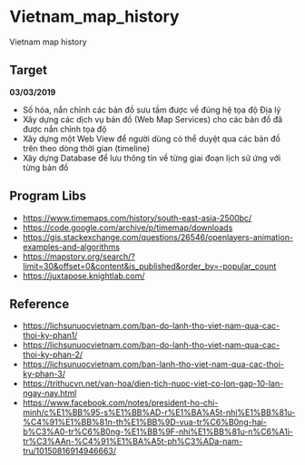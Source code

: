 # Vietnam_map_history
Vietnam map history

## Target
**03/03/2019**
* Số hóa, nắn chỉnh các bản đồ sưu tầm được về đúng hệ tọa độ Địa lý
* Xây dựng các dịch vụ bản đồ (Web Map Services) cho các bản đồ đã được nắn chỉnh tọa độ
* Xây dựng một Web View để người dùng có thể duyệt qua các bản đồ trên theo dòng thời gian (timeline)
* Xây dựng Database để lưu thông tin về từng giai đoạn lịch sử ứng với từng bản đồ

## Program Libs
* https://www.timemaps.com/history/south-east-asia-2500bc/
* https://code.google.com/archive/p/timemap/downloads
* https://gis.stackexchange.com/questions/26546/openlayers-animation-examples-and-algorithms
* https://mapstory.org/search/?limit=30&offset=0&content&is_published&order_by=-popular_count
* https://juxtapose.knightlab.com/

## Reference

* https://lichsunuocvietnam.com/ban-do-lanh-tho-viet-nam-qua-cac-thoi-ky-phan1/
* https://lichsunuocvietnam.com/ban-do-lanh-tho-viet-nam-qua-cac-thoi-ky-phan-2/
* https://lichsunuocvietnam.com/ban-lanh-tho-viet-nam-qua-cac-thoi-ky-phan-3/
* https://trithucvn.net/van-hoa/dien-tich-nuoc-viet-co-lon-gap-10-lan-ngay-nay.html
* https://www.facebook.com/notes/president-ho-chi-minh/c%E1%BB%95-s%E1%BB%AD-r%E1%BA%A5t-nhi%E1%BB%81u-%C4%91%E1%BB%81n-th%E1%BB%9D-vua-tr%C6%B0ng-hai-b%C3%A0-tr%C6%B0ng-%E1%BB%9F-nhi%E1%BB%81u-n%C6%A1i-tr%C3%AAn-%C4%91%E1%BA%A5t-ph%C3%ADa-nam-tru/10150816914946663/
